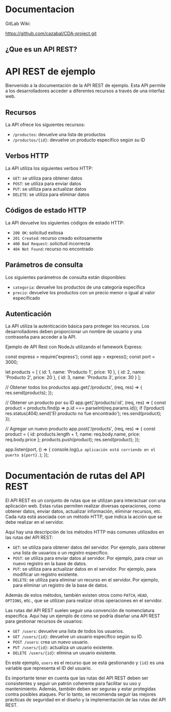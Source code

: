 
# Documentacion

GitLab Wiki:

https://github.com/cazabal/CDA-project.git

## ¿Que es un API REST?

# API REST de ejemplo

Bienvenido a la documentación de la API REST de ejemplo. Esta API permite a los desarrolladores acceder a diferentes recursos a través de una interfaz web.



## Recursos

La API ofrece los siguientes recursos:

-   `/productos`: devuelve una lista de productos
-   `/productos/{id}`: devuelve un producto específico según su ID

## Verbos HTTP

La API utiliza los siguientes verbos HTTP:

-   `GET`: se utiliza para obtener datos
-   `POST`: se utiliza para enviar datos
-   `PUT`: se utiliza para actualizar datos
-   `DELETE`: se utiliza para eliminar datos

## Códigos de estado HTTP

La API devuelve los siguientes códigos de estado HTTP:

-   `200 OK`: solicitud exitosa
-   `201 Created`: recurso creado exitosamente
-   `400 Bad Request`: solicitud incorrecta
-   `404 Not Found`: recurso no encontrado

## Parámetros de consulta

Los siguientes parámetros de consulta están disponibles:

-   `categoria`: devuelve los productos de una categoría específica
-   `precio`: devuelve los productos con un precio menor o igual al valor especificado

## Autenticación

La API utiliza la autenticación básica para proteger los recursos. Los desarrolladores deben proporcionar un nombre de usuario y una contraseña para acceder a la API.


Ejemplo de API Rest con NodeJs utilizando el famework Express:


const express = require('express');
const app = express();
const port = 3000;

let products = [
  { id: 1, name: 'Producto 1', price: 10 },
  { id: 2, name: 'Producto 2', price: 20 },
  { id: 3, name: 'Producto 3', price: 30 }
];

// Obtener todos los productos
app.get('/products', (req, res) => {
  res.send(products);
});

// Obtener un producto por su ID
app.get('/products/:id', (req, res) => {
  const product = products.find(p => p.id === parseInt(req.params.id));
  if (!product) res.status(404).send('El producto no fue encontrado');
  res.send(product);
});

// Agregar un nuevo producto
app.post('/products', (req, res) => {
  const product = {
    id: products.length + 1,
    name: req.body.name,
    price: req.body.price
  };
  products.push(product);
  res.send(product);
});

app.listen(port, () => {
  console.log(`La aplicación está corriendo en el puerto ${port}.`);
});

# Documentación de rutas del API REST

El API REST es un conjunto de rutas que se utilizan para interactuar con una aplicación web. Estas rutas permiten realizar diversas operaciones, como obtener datos, enviar datos, actualizar información, eliminar recursos, etc. Cada ruta está asociada con un método HTTP, que indica la acción que se debe realizar en el servidor.

Aquí hay una descripción de los métodos HTTP más comunes utilizados en las rutas del API REST:

-   `GET`: se utiliza para obtener datos del servidor. Por ejemplo, para obtener una lista de usuarios o un registro específico.
-   `POST`: se utiliza para enviar datos al servidor. Por ejemplo, para crear un nuevo registro en la base de datos.
-   `PUT`: se utiliza para actualizar datos en el servidor. Por ejemplo, para modificar un registro existente.
-   `DELETE`: se utiliza para eliminar un recurso en el servidor. Por ejemplo, para eliminar un registro de la base de datos.

Además de estos métodos, también existen otros como `PATCH`, `HEAD`, `OPTIONS`, etc., que se utilizan para realizar otras operaciones en el servidor.

Las rutas del API REST suelen seguir una convención de nomenclatura específica. Aquí hay un ejemplo de cómo se podría diseñar una API REST para gestionar recursos de usuarios:

-   `GET /users`: devuelve una lista de todos los usuarios.
-   `GET /users/{id}`: devuelve un usuario específico según su ID.
-   `POST /users`: crea un nuevo usuario.
-   `PUT /users/{id}`: actualiza un usuario existente.
-   `DELETE /users/{id}`: elimina un usuario existente.

En este ejemplo, `users` es el recurso que se está gestionando y `{id}` es una variable que representa el ID del usuario.

Es importante tener en cuenta que las rutas del API REST deben ser consistentes y seguir un patrón coherente para facilitar su uso y mantenimiento. Además, también deben ser seguras y estar protegidas contra posibles ataques. Por lo tanto, se recomienda seguir las mejores prácticas de seguridad en el diseño y la implementación de las rutas del API REST.


